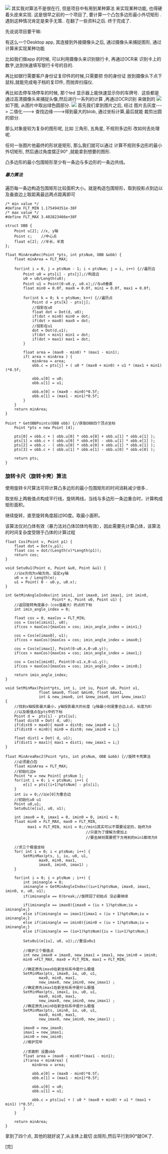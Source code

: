 ![](http://chuchur.com/2017-9-5/1507881377493.jpg)
其实我对算法不是很在行, 但是项目中有用到某种算法 来实现某种功能, 也得硬着头皮来实现.
这是很早之前的一个项目了, 要计算一个凸包多边形最小外切矩形 . 遇到这种情况肯定是束手无策.. 在翻了一些资料之后. 终于完成了.

先说说项目要干嘛:

有这么一个Desktop app, 其连接到外接摄像头之后, 通过摄像头来捕捉图形, 通过计算来实现某种功能

比如我们做app 的时候, 可以利用摄像头来识别银行卡, 再通过OCR来 识别卡上的数字,达到快速填写银行卡号的目的. 

再比如银行需要客户身份证复印件的时候,只需要把 你的身份证 放到摄像头下点下鼠标,就能完成电子档的复印件, 而抛弃扫描仪.

再比如去停车场停车的时候, 那个led 显示器上能快速显示你的车牌号.  这些都是通过高清摄像头来捕捉头像,然后进行一系列的计算 ,再通过OCR识别 来做到的
![](http://chuchur.com/2017-9-5/1507882827106.jpeg)
如下图, 从图片中取出绿色圆部分.
![](http://chuchur.com/2017-9-5/1507883269916.png)
首先我们拿到图片之后, 经过 图片去灰度---> 二值化---> 查找边缘--->得到最大的blob, 通过坐标计算,最后就能 裁剪出圆的部分. 

那么对象是较为复杂的图形呢, 比如 三角形, 五角星, 不规则多边形 改如何去处理呢. 

任何一张图片他最终的形状是矩形, 那么我们就可以通过 计算不规则多边形的最小外切矩形, 然后通过角度摆正90° ,就能拿到想要的图形.

凸多边形的最小包围矩形至少有一条边与多边形的一条边共线。

##### 暴力算法
遍历每一条边构造包围矩形比较面积大小。就是构造包围矩形，取到投影点到边以及垂直边上取距离最远两点距离即可
```
/* min value */  
#define FLT_MIN 1.175494351e-38F   
/* max value */  
#define FLT_MAX 3.402823466e+38F  
  
struct OBB {  
    Point u[2]; //x, y轴  
    Point c;    //中心点  
    float e[2]; //半长，半宽  
};  
  
float MinAreaRec(Point *pts, int ptsNum, OBB &obb) {  
    float minArea = FLT_MAX;  
  
    for(int i = 0, j = ptsNum - 1; i < ptsNum; j = i, i++) {//遍历边  
        Point u0 = pts[i] - pts[j];//构造边  
        u0 = u0/Length(u0);  
        Point u1 = Point(0-u0.y, u0.x);//与u0垂直  
        float min0 = 0.0f, max0 = 0.0f, min1 = 0.0f, max1 = 0.0f;  
  
        for(int k = 0; k < ptsNum; k++) {//遍历点  
            Point d = pts[k] - pts[j];  
            //投影在u0  
            float dot = Dot(d, u0);  
            if(dot < min0) min0 = dot;  
            if(dot > max0) max0 = dot;  
            //投影在u1  
            dot = Dot(d,u1);  
            if(dot < min1) min1 = dot;  
            if(dot > max1) max1 = dot;  
        }  
  
        float area = (max0 - min0) * (max1 - min1);  
        if( area < minArea ) {  
            minArea = area;  
            obb.c = pts[j] + ( u0 * (max0 + min0) + u1 * (max1 + min1) )*0.5f;  
  
            obb.u[0] = u0;  
            obb.u[1] = u1;  
  
            obb.e[0] = (max0 - min0)*0.5f;  
            obb.e[1] = (max1 - min1)*0.5f;  
        }  
    }  
    return minArea;  
}  
  
Point * GetOBBPoints(OBB obb) {//获取OBB四个顶点坐标  
    Point *pts = new Point [4];  
  
    pts[0] = obb.c + ( obb.u[0] * obb.e[0] + obb.u[1] * obb.e[1] );  
    pts[1] = obb.c + ( obb.u[0] * obb.e[0] - obb.u[1] * obb.e[1] );  
    pts[2] = obb.c - ( obb.u[0] * obb.e[0] + obb.u[1] * obb.e[1] );  
    pts[3] = obb.c + ( obb.u[1] * obb.e[1] - obb.u[0] * obb.e[0] );  
  
    return pts;  
}
```
### 旋转卡尺（旋转卡壳）算法
使用旋转卡尺算法可将计算凸多边形的最小包围矩形的时间消耗减少很多..

取坐标上两极值点构成平行线，旋转两线，当线与多边形一条边重合时，计算构成矩形面积。

继续旋转，直至旋转角度超过90度。取最小面积。

该算法仅对凸体有效（暴力法对凸体凹体均有效），因此需要先计算凸体，该算法的时间复杂度受限于凸体的计算过程
```
float Cos(Point v, Point p1) {  
    float dot = Dot(v,p1);  
    float cos = dot/(Length(v)*Length(p1));  
    return cos;  
}  
  
void Setu0u1(Point e, Point &u0, Point &u1) {  
    //以e方向为x轴方向，设定xy轴  
    u0 = e / Length(e);  
    u1 = Point( 0 - u0.y, u0.x);  
}  
  
int GetMinAngleIndex(int imin1, int imax0, int imax1, int imin0,  
                     Point* e, Point u0, Point u1) {  
    //返回旋转角度最小（cos值最大）的点的下标  
    int imin_angle_index = 0;  
  
    float cos = 0, maxCos = FLT_MIN;  
    cos = Cos(e[imin1], u0);  
    if(cos > maxCos){maxCos = cos; imin_angle_index = imin1;}  
  
    cos = Cos(e[imax0], u1);  
    if(cos > maxCos){maxCos = cos; imin_angle_index = imax0;}  
  
    cos = Cos(e[imax1], Point(0-u0.x,0-u0.y));  
    if(cos > maxCos){maxCos = cos; imin_angle_index = imax1;}  
  
    cos = Cos(e[imin0], Point(0-u1.x,0-u1.y));  
    if(cos > maxCos){maxCos = cos; imin_angle_index = imin0;}  
  
    return imin_angle_index;  
}  
  
void SetMinMax(Point*pts, int i, int iu, Point u0, Point u1,  
               float &max0, float &min0, float &max1,  
               int & new_imax0, int &new_imin0, int &new_imax1)   
{  
    //找到x轴投影最大最小，y轴投影最大的长度（y轴最小则是重合边上点，长度为0）  
    //以及极值点在pts中的下标  
    Point d =  pts[i] - pts[iu];  
    float dist0 = Dot( d, u0);  
    if(dist0 > max0){ max0 = dist0; new_imax0 = i;}  
    if(dist0 < min0){ min0 = dist0; new_imin0 = i;}  
  
    float dist1 = Dot( d, u1);  
    if(dist1 > max1){ max1 = dist1; new_imax1 = i;}  
}  
  
float MinAreaRec2(Point *pts, int ptsNum, OBB &obb) {//旋转卡壳算法  
    //必须是凸包  
    float minArea = FLT_MAX;  
    //初始化边e  
    Point *e = new Point[ ptsNum ];  
    for(int i = 0; i < ptsNum; i++) {  
        e[i] = pts[(i+1)%ptsNum] - pts[i];  
    }  
    int iu = 0;//以e[0]为重合边  
    //初始化u0 u1  
    Point u0,u1;  
    Setu0u1(e[iu], u0, u1);  
  
    int imax0 = 0, imax1 = 0, imin0 = 0, imin1 = 0;  
    float min0 = FLT_MAX, max0 = FLT_MIN,  
          max1 = FLT_MIN, min1 = 0;//min1其实可以不需要设定的，始终为0  
                                    //只是为了理解方便加上  
                                    //要去掉则需要把下方用到的min1都改为0  
                                          
    //求三个极值坐标  
    for( int i = 0; i < ptsNum; i++) {  
        SetMinMax(pts, i, iu, u0, u1,  
               max0, min0, max1,  
               imax0, imin0, imax1) ;  
    }  
  
    for(int i = 0; i < ptsNum ; i++) {  
        int iminangle = 0;  
        iminangle = GetMinAngleIndex((iu+1)%ptsNum, imax0, imax1, imin0, e, u0, u1);  
        if(iminangle == 0)break;//旋转回了初始点 没必要继续  
  
        if(iminangle == imax0){imax0 = (iu + 1)%ptsNum;iu = iminangle;}  
        else if(iminangle == imax1){imax1 = (iu + 1)%ptsNum;iu = iminangle;}  
        else if(iminangle == imin0){imin0 = (iu + 1)%ptsNum;iu = iminangle;}  
        else if(iminangle == (iu+1)%ptsNum){iu = (iu+1)%ptsNum;}  
  
        Setu0u1(e[iu], u0, u1);//重设u0u1  
  
        //维护三个极值点  
        int new_imax0 = imax0, new_imax1 = imax1, new_imin0 = imin0;  
        min0 =FLT_MAX, max0 = FLT_MIN, max1 = FLT_MIN;  
  
        //确定原先imax0在新坐标系中是什么极值  
        SetMinMax(pts, imax0, iu, u0, u1,  
               max0, min0, max1,  
               new_imax0, new_imin0, new_imax1) ;  
        //确定原先imax1在新坐标系中是什么极值  
        SetMinMax(pts, imax1, iu, u0, u1,  
               max0, min0, max1,  
               new_imax0, new_imin0, new_imax1) ;  
        //确定原先imin0在新坐标系中是什么极值  
        SetMinMax(pts, imin0, iu, u0, u1,  
               max0, min0, max1,  
               new_imax0, new_imin0, new_imax1) ;  
  
        imax0 = new_imax0;  
        imax1 = new_imax1;  
        imin0 = new_imin0;  
        //维护完毕  
  
        //求面积 设置obb  
        float area = (max0 - min0)*(max1 - min1);  
        if(area < minArea) {  
            minArea = area;  
  
            obb.e[0] = (max0 - min0)*0.5f;  
            obb.e[1] = (max1 - min1)*0.5f;  
  
            obb.u[0] = u0;  
            obb.u[1] = u1;  
  
            obb.c = pts[iu] + ( u0 * (max0 + min0) + u1 * (max1 + min1) )*0.5f;  
        }  
    }   

    return minArea;  
}
```
拿到了四个点, 其他的就好说了,从主体上裁切 出矩形,然后平行到90°就OK了.

[完]